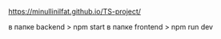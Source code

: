 https://minullinilfat.github.io/TS-project/

в папке backend > npm start
в папке frontend > npm run dev
